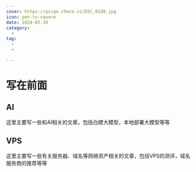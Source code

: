 ```yaml
---
cover: https://picgo.checo.cc/DSC_0180.jpg
icon: pen-to-square
date: 2024-05-20
category:
  - 
tag:
  - 
  - 

---
```


# 写在前面

## AI
这里主要写一些和AI相关的文章，包括白嫖大模型，本地部署大模型等等

## VPS
这里主要写一些有关服务器、域名等网络资产相关的文章，包括VPS的测评，域名服务商的推荐等等

